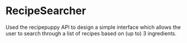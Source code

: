 # RecipeSearcher
Used the recipepuppy API to design a simple interface which allows the user to search through a list of recipes based on (up to) 3 ingredients. 
